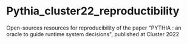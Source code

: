 # Pythia_cluster22_reproductibility
Open-sources resources for reproducibility of the paper "PYTHIA : an oracle to guide runtime system decisions", published at Cluster 2022
